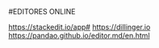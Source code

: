 #EDITORES ONLINE

https://stackedit.io/app#
https://dillinger.io
https://pandao.github.io/editor.md/en.html
